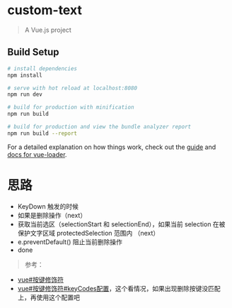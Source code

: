 # custom-text

> A Vue.js project

## Build Setup

``` bash
# install dependencies
npm install

# serve with hot reload at localhost:8080
npm run dev

# build for production with minification
npm run build

# build for production and view the bundle analyzer report
npm run build --report
```

For a detailed explanation on how things work, check out the [guide](http://vuejs-templates.github.io/webpack/) and [docs for vue-loader](http://vuejs.github.io/vue-loader).


# 思路

- KeyDown 触发的时候
- 如果是删除操作（next）
- 获取当前选区（selectionStart 和 selectionEnd），如果当前 selection 在被保护文字区域 protectedSelection 范围内 （next）
- e.preventDefault() 阻止当前删除操作
- done

> 参考：
- [vue#按键修饰符](https://cn.vuejs.org/v2/guide/events.html#%E6%8C%89%E9%94%AE%E4%BF%AE%E9%A5%B0%E7%AC%A6)
- [vue#按键修饰符#keyCodes配置](https://cn.vuejs.org/v2/api/#keyCodes)，这个看情况，如果出现删除按键没匹配上，再使用这个配置吧
